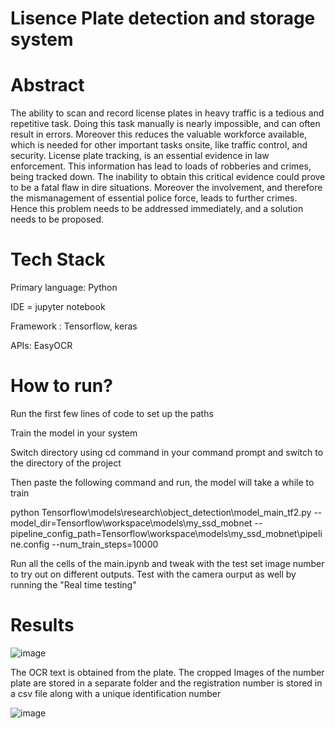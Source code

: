 # Lisence Plate detection and storage system

# Abstract 

The ability to scan and record license plates in heavy traffic is a tedious and repetitive task. Doing this task manually is nearly impossible, and can often result in errors. Moreover this reduces the valuable workforce available, which is needed for other important tasks onsite, like traffic control, and security. 
License plate tracking, is an essential evidence in law enforcement. This information has lead to loads of robberies and crimes, being tracked down. The inability to obtain this critical evidence could prove to be a fatal flaw in dire situations. Moreover the involvement, and therefore the mismanagement of essential police force, leads to further crimes. Hence this problem needs to be addressed immediately, and a solution needs to be proposed. 

# Tech Stack

Primary language: Python 

IDE = jupyter notebook

Framework : Tensorflow, keras

APIs: EasyOCR

# How to run?
Run the first few lines of code to set up the paths

Train the model in your system 

Switch directory using cd command in your command prompt and switch to the directory of the project 

Then paste the following command and run, the model will take a while to train 

python Tensorflow\models\research\object_detection\model_main_tf2.py --model_dir=Tensorflow\workspace\models\my_ssd_mobnet --pipeline_config_path=Tensorflow\workspace\models\my_ssd_mobnet\pipeline.config --num_train_steps=10000

Run all the cells of the main.ipynb and tweak with the test set image number to try out on different outputs. Test with the camera ourput as well by running the "Real time testing" 

# Results

![image](https://user-images.githubusercontent.com/73779567/138905258-74307c4b-1f75-40cf-ae32-62a32d0f3302.png)

The OCR text is obtained from the plate. The cropped Images of the number plate are stored in a separate folder and the registration number is stored in a csv file along with a unique identification number 

![image](https://user-images.githubusercontent.com/73779567/138908602-b55e3f01-c65b-42c0-a3b9-ff1f2c97233a.png)

